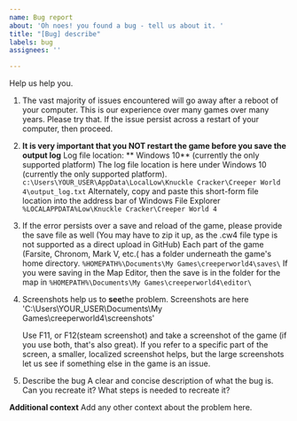 ```yaml
---
name: Bug report
about: 'Oh noes! you found a bug - tell us about it. '
title: "[Bug] describe"
labels: bug
assignees: ''

---
```


Help us help you. 

1. The vast majority of issues encountered will go away after a reboot of your computer. This is our experience over many games over many years. Please try that. If the issue persist across a restart of your  computer, then proceed. 

2.  **It is very important that you NOT restart the game before you save the output log**
 Log file location: 
   ** Windows 10** (currently the only supported platform)
      The log file location is here under Windows 10 (currently the only supported platform). 
           `c:\Users\YOUR_USER\AppData\LocalLow\Knuckle Cracker\Creeper World 4\output_log.txt`
      Alternately, copy and paste this short-form file location into the address bar of Windows File Explorer
             `%LOCALAPPDATA%Low\Knuckle Cracker\Creeper World 4`

3. If the error persists over a save and reload of the game, please provide the save file as well (You may have to zip it up, as the .cw4 file type is not supported as a direct upload in GitHub)
  Each part of the game (Farsite, Chronom, Mark V, etc.( has a folder underneath the game's home directory.
         `%HOMEPATH%\Documents\My Games\creeperworld4\saves\`
   If you were saving in the Map Editor, then the save is in the folder for the map in 
         `%HOMEPATH%\Documents\My Games\creeperworld4\editor\`

4. Screenshots help us to **see**the problem. 
  Screenshots are here
'C:\Users\YOUR_USER\Documents\My Games\creeperworld4\screenshots\'

   Use F11, or F12(steam screenshot) and take a screenshot of the game (if you use both, that's also great).  If you refer to a specific part of the screen, a smaller, localized screenshot helps, but the large screenshots let us see if something else in the game is an issue. 

5. Describe the bug 
   A clear and concise description of what the bug is. Can you recreate it? What steps is needed to recreate it? 

**Additional context**
Add any other context about the problem here.

